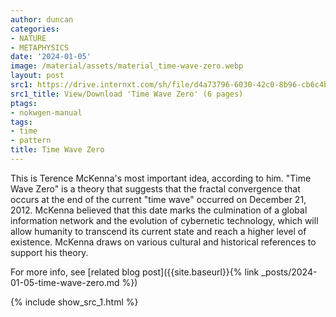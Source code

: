 ```yaml
---
author: duncan
categories:
- NATURE
- METAPHYSICS
date: '2024-01-05'
image: /material/assets/material_time-wave-zero.webp
layout: post
src1: https://drive.internxt.com/sh/file/d4a73796-6030-42c0-8b96-cb6c4b8e2bcc/6e8d6424a3e815704245f6374a9cc65db04ec505a6050c7a11ccfdc888837752
src1_title: View/Download 'Time Wave Zero' (6 pages)
ptags:
- nokwgen-manual
tags:
- time
- pattern
title: Time Wave Zero
---
```


This is Terence McKenna's most important idea, according to him.  "Time Wave Zero" is a theory that suggests that the fractal convergence that occurs at the end of the current "time wave" occurred on December 21, 2012. McKenna believed that this date marks the culmination of a global information network and the evolution of cybernetic technology, which will allow humanity to transcend its current state and reach a higher level of existence. McKenna draws on various cultural and historical references to support his theory.

<!--more-->

For more info, see [related blog post]({{site.baseurl}}{% link _posts/2024-01-05-time-wave-zero.md %})

{% include show_src_1.html %}